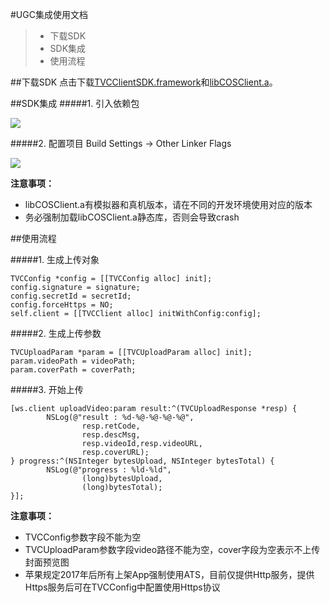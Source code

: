 ﻿#UGC集成使用文档

> * 下载SDK
> * SDK集成
> * 使用流程

##下载SDK
点击下载[TVCClientSDK.framework](https://www.qcloud.com/doc/product/266/6965)和[libCOSClient.a](https://www.qcloud.com/doc/product/436/6530)。

##SDK集成
#####1. 引入依赖包

![](http://mc.qcloudimg.com/static/img/397fddc2dffe71787a849e279e8864b1/image.png)

#####2. 配置项目
Build Settings -> Other Linker Flags

![](http://mc.qcloudimg.com/static/img/1363842b36c56ecee4230c9e86fec473/image.png)

**注意事项：**

* libCOSClient.a有模拟器和真机版本，请在不同的开发环境使用对应的版本
* 务必强制加载libCOSClient.a静态库，否则会导致crash

##使用流程

#####1. 生成上传对象

```
TVCConfig *config = [[TVCConfig alloc] init];
config.signature = signature;
config.secretId = secretId;
config.forceHttps = NO;
self.client = [[TVCClient alloc] initWithConfig:config];
```

#####2. 生成上传参数

```
TVCUploadParam *param = [[TVCUploadParam alloc] init];
param.videoPath = videoPath;
param.coverPath = coverPath;
```

#####3. 开始上传

```
[ws.client uploadVideo:param result:^(TVCUploadResponse *resp) {
        NSLog(@"result : %d-%@-%@-%@-%@",
                resp.retCode,
                resp.descMsg,
                resp.videoId,resp.videoURL,
                resp.coverURL);
} progress:^(NSInteger bytesUpload, NSInteger bytesTotal) {
        NSLog(@"progress : %ld-%ld",
                (long)bytesUpload,
                (long)bytesTotal);
}];
```

**注意事项：**

* TVCConfig参数字段不能为空
* TVCUploadParam参数字段video路径不能为空，cover字段为空表示不上传封面预览图
* 苹果规定2017年后所有上架App强制使用ATS，目前仅提供Http服务，提供Https服务后可在TVCConfig中配置使用Https协议